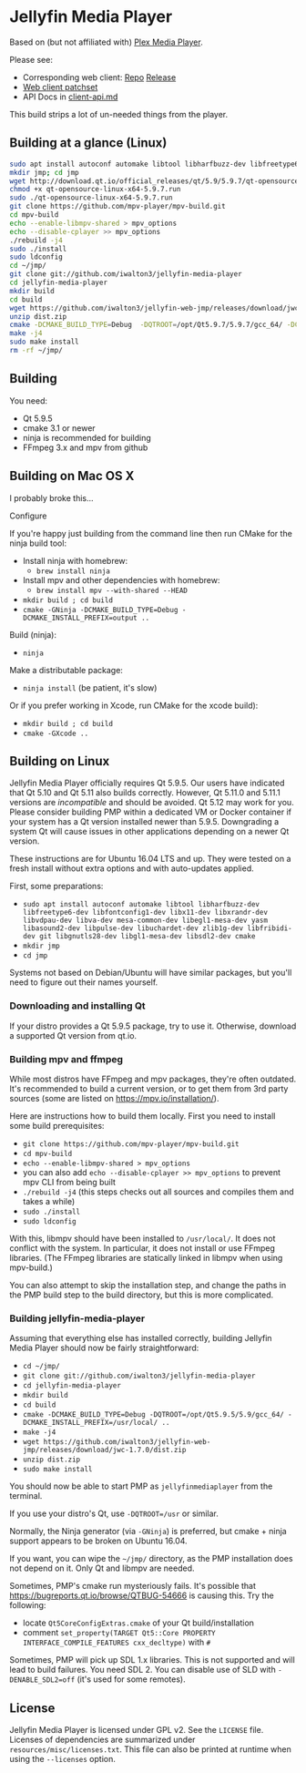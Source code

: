 # Jellyfin Media Player

Based on (but not affiliated with) [Plex Media Player](https://github.com/plexinc/plex-media-player).

Please see:
 - Corresponding web client: [Repo](https://github.com/iwalton3/jellyfin-web-jmp/) [Release](https://github.com/iwalton3/jellyfin-web-jmp/releases/)
 - [Web client patchset](https://github.com/jellyfin/jellyfin-web/compare/release-10.7.z...iwalton3:pmptest#files_bucket)
 - API Docs in [client-api.md](https://github.com/iwalton3/jellyfin-media-player/blob/master/client-api.md)

This build strips a lot of un-needed things from the player.

## Building at a glance (Linux)

```bash
sudo apt install autoconf automake libtool libharfbuzz-dev libfreetype6-dev libfontconfig1-dev libx11-dev libxrandr-dev libvdpau-dev libva-dev mesa-common-dev libegl1-mesa-dev yasm libasound2-dev libpulse-dev libuchardet-dev zlib1g-dev libfribidi-dev git libgnutls28-dev libgl1-mesa-dev libsdl2-dev cmake wget python g++
mkdir jmp; cd jmp
wget http://download.qt.io/official_releases/qt/5.9/5.9.7/qt-opensource-linux-x64-5.9.7.run
chmod +x qt-opensource-linux-x64-5.9.7.run
sudo ./qt-opensource-linux-x64-5.9.7.run
git clone https://github.com/mpv-player/mpv-build.git
cd mpv-build
echo --enable-libmpv-shared > mpv_options
echo --disable-cplayer >> mpv_options
./rebuild -j4
sudo ./install
sudo ldconfig
cd ~/jmp/
git clone git://github.com/iwalton3/jellyfin-media-player
cd jellyfin-media-player
mkdir build
cd build
wget https://github.com/iwalton3/jellyfin-web-jmp/releases/download/jwc-1.7.0/dist.zip
unzip dist.zip
cmake -DCMAKE_BUILD_TYPE=Debug  -DQTROOT=/opt/Qt5.9.7/5.9.7/gcc_64/ -DCMAKE_INSTALL_PREFIX=/usr/local/ ..
make -j4
sudo make install
rm -rf ~/jmp/
```

## Building

You need:

* Qt 5.9.5
* cmake 3.1 or newer
* ninja is recommended for building
* FFmpeg 3.x and mpv from github

## Building on Mac OS X

I probably broke this...

Configure

If you're happy just building from the command line then run CMake for the ninja build tool:

* Install ninja with homebrew:
  * ``brew install ninja``
* Install mpv and other dependencies with homebrew:
  * ``brew install mpv --with-shared --HEAD``
* ``mkdir build ; cd build``
* ``cmake -GNinja -DCMAKE_BUILD_TYPE=Debug -DCMAKE_INSTALL_PREFIX=output ..``

Build (ninja):

* ``ninja``

Make a distributable package:

* ``ninja install`` (be patient, it's slow)

Or if you prefer working in Xcode, run CMake for the xcode build):

* ``mkdir build ; cd build``
* ``cmake -GXcode ..``

## Building on Linux

Jellyfin Media Player officially requires Qt 5.9.5. Our users have indicated that Qt 5.10 and Qt 5.11 also builds correctly. However, Qt 5.11.0 and 5.11.1 versions are _incompatible_ and should be avoided. Qt 5.12 may work for you. Please consider building PMP within a dedicated VM or Docker container if your system has a Qt version installed newer than 5.9.5. Downgrading a system Qt will cause issues in other applications depending on a newer Qt version.

These instructions are for Ubuntu 16.04 LTS and up. They were tested on a fresh install without extra options and with auto-updates applied.

First, some preparations:

* ``sudo apt install autoconf automake libtool libharfbuzz-dev libfreetype6-dev libfontconfig1-dev
    libx11-dev libxrandr-dev libvdpau-dev libva-dev mesa-common-dev libegl1-mesa-dev
    yasm libasound2-dev libpulse-dev libuchardet-dev zlib1g-dev libfribidi-dev git
    libgnutls28-dev libgl1-mesa-dev libsdl2-dev cmake``
* ``mkdir jmp``
* ``cd jmp``

Systems not based on Debian/Ubuntu will have similar packages, but you'll need to figure out their names yourself.

### Downloading and installing Qt

If your distro provides a Qt 5.9.5 package, try to use it. Otherwise, download a supported Qt version from qt.io.

### Building mpv and ffmpeg

While most distros have FFmpeg and mpv packages, they're often outdated. It's recommended to build a current version, or to get them from 3rd party sources (some are listed on https://mpv.io/installation/).

Here are instructions how to build them locally. First you need to install some build prerequisites:

* ``git clone https://github.com/mpv-player/mpv-build.git``
* ``cd mpv-build``
* ``echo --enable-libmpv-shared > mpv_options``
* you can also add ``echo --disable-cplayer >> mpv_options`` to prevent mpv CLI from being built
* ``./rebuild -j4`` (this steps checks out all sources and compiles them and takes a while)
* ``sudo ./install``
* ``sudo ldconfig``

With this, libmpv should have been installed to ``/usr/local/``. It does not conflict with the system. In particular, it does not install or use FFmpeg libraries. (The FFmpeg libraries are statically linked in libmpv when using mpv-build.)

You can also attempt to skip the installation step, and change the paths in the PMP build step to the build directory, but this is more complicated.

### Building jellyfin-media-player

Assuming that everything else has installed correctly, building Jellyfin Media Player should now be fairly straightforward:

* ``cd ~/jmp/``
* ``git clone git://github.com/iwalton3/jellyfin-media-player``
* ``cd jellyfin-media-player``
* ``mkdir build``
* ``cd build``
* ``cmake -DCMAKE_BUILD_TYPE=Debug -DQTROOT=/opt/Qt5.9.5/5.9/gcc_64/ -DCMAKE_INSTALL_PREFIX=/usr/local/ ..``
* ``make -j4``
* ``wget https://github.com/iwalton3/jellyfin-web-jmp/releases/download/jwc-1.7.0/dist.zip``
* ``unzip dist.zip``
* ``sudo make install``

You should now be able to start PMP as ``jellyfinmediaplayer`` from the terminal.

If you use your distro's Qt, use `-DQTROOT=/usr` or similar.

Normally, the Ninja generator (via ``-GNinja``) is preferred, but cmake + ninja support appears to be broken on Ubuntu 16.04.

If you want, you can wipe the ``~/jmp/`` directory, as the PMP installation does not depend on it. Only Qt and libmpv are needed.

Sometimes, PMP's cmake run mysteriously fails. It's possible that https://bugreports.qt.io/browse/QTBUG-54666 is causing this. Try the following:

* locate ``Qt5CoreConfigExtras.cmake`` of your Qt build/installation
* comment ``set_property(TARGET Qt5::Core PROPERTY INTERFACE_COMPILE_FEATURES cxx_decltype)`` with ``#``

Sometimes, PMP will pick up SDL 1.x libraries. This is not supported and will lead to build failures. You need SDL 2. You can disable use of SLD with ``-DENABLE_SDL2=off`` (it's used for some remotes).

## License

Jellyfin Media Player is licensed under GPL v2. See the ``LICENSE`` file.
Licenses of dependencies are summarized under ``resources/misc/licenses.txt``.
This file can also be printed at runtime when using the ``--licenses`` option.
